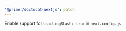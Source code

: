 ```yaml
---
'@primer/doctocat-nextjs': patch
---
```


Enable support for `trailingSlash: true` in `next.config.js`
